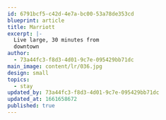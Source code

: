 ```yaml
---
id: 6791bcf5-c42d-4e7a-bc00-53a78de353cd
blueprint: article
title: Marriott
excerpt: |-
  Live large, 30 minutes from
  downtown
author:
  - 73a44fc3-f8d3-4d01-9c7e-095429bb71dc
main_image: content/lr/036.jpg
design: small
topics:
  - stay
updated_by: 73a44fc3-f8d3-4d01-9c7e-095429bb71dc
updated_at: 1661658672
published: true
---
```


